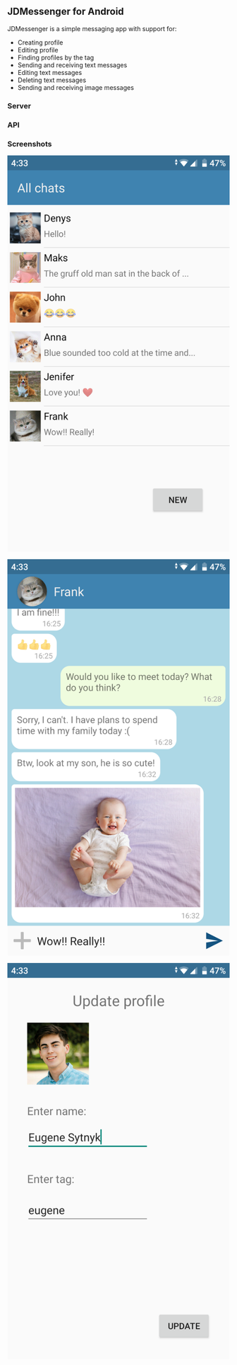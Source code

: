 ## JDMessenger for Android

JDMessenger is a simple messaging app with support for:
- Creating profile
- Editing profile
- Finding profiles by the tag
- Sending and receiving text messages
- Editing text messages
- Deleting text messages
- Sending and receiving image messages

### Server

### API

### Screenshots

![Screenshot](https://github.com/Eugene-IT04/JDMessenger/blob/master/images/Screenshot_20210526-163322.png)

![Screenshot](https://github.com/Eugene-IT04/JDMessenger/blob/master/images/Screenshot_20210526-163305.png)

![Screenshot](https://github.com/Eugene-IT04/JDMessenger/blob/master/images/Screenshot_20210526-163326.png)
